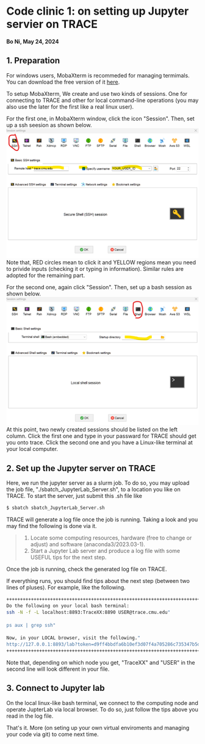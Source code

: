 # Code clinic 1: on setting up Jupyter servier on TRACE
#### Bo Ni, May 24, 2024 

## 1. Preparation
For windows users, MobaXterm is recommeded for managing termimals. You can download the free version of it [here](https://mobaxterm.mobatek.net/download.html).

To setup MobaXterm, We create and use two kinds of sessions. One for connecting to TRACE and other for local command-line operations (you may also use the later for the first like a real linux user).

For the first one, in MobaXterm window, click the icon "Session". Then, set up a ssh seesion as shown below.
![Set up a ssh session that connects to TRACE](./resource/Screenshot_1_ssh_session.png)
Note that, RED circles mean to click it and YELLOW regions mean you need to privide inputs (checking it or typing in information). Similar rules are adopted for the remaining part.

For the second one, again click "Session". Then, set up a bash session as shown below.
![Set up a bash terminal](./resource/Screenshot_2_bash_session.png)
At this point, two newly created sessions should be listed on the left column.
Click the first one and type in your passward for TRACE should get you onto trace.
Click the second one and you have a Linux-like terminal at your local computer.

## 2. Set up the Jupyter server on TRACE
Here, we run the jupyter server as a slurm job. To do so, you may upload the job file, "./sbatch_JupyterLab_Server.sh", to a location you like on TRACE. To start the server, just submit this .sh file like

```bash
$ sbatch sbatch_JupyterLab_Server.sh
```

TRACE will generate a log file once the job is running. Taking a look and you may find the following is done via it.
> 1. Locate some computing resources, hardware (free to change or adjust) and software (anaconda3/2023.03-1). 
> 2. Start a Jupyter Lab server and produce a log file with some USEFUL tips for the next step.

Once the job is running, check the generated log file on TRACE.

If everything runs, you should find tips about the next step (between two lines of pluses). For example, like the following.

```bash
+++++++++++++++++++++++++++++++++++++++++++++++++++++++++++++++++++++++++++++++++++++++++++
Do the following on your local bash terminal: 
ssh -N -f -L localhost:8893:TraceXX:8890 USER@trace.cmu.edu"

ps aux | grep ssh"

Now, in your LOCAL browser, visit the following."
http://127.0.0.1:8893/lab?token=d9ff4bbdfa6b10ef3d07f4a705286c735347b5d37585b150"
+++++++++++++++++++++++++++++++++++++++++++++++++++++++++++++++++++++++++++++++++++++++++++
```

Note that, depending on which node you get, "TraceXX" and "USER" in the second line will look different in your file.

## 3. Connect to Jupyter lab
On the local linux-like bash terminal, we connect to the computing node and operate JupterLab via local browser.
To do so, just follow the tips above you read in the log file.

That's it. More (on seting up your own virtual enviroments and managing your code via git) to come next time.


